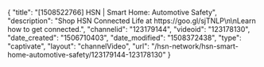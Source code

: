 {
    "title": "[1508522766] HSN | Smart Home: Automotive Safety",
    "description": "Shop HSN Connected Life at https:\/\/goo.gl\/sjTNLP\n\nLearn how to get connected.",
    "channelid": "123179144",
    "videoid": "123178130",
    "date_created": "1506710403",
    "date_modified": "1508372438",
    "type": "captivate",
    "layout": "channelVideo",
    "url": "\/hsn-network\/hsn-smart-home-automotive-safety\/123179144-123178130"
}